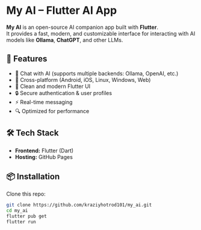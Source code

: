 # My AI – Flutter AI App

**My AI** is an open-source AI companion app built with **Flutter**.  
It provides a fast, modern, and customizable interface for interacting with AI models like **Ollama**, **ChatGPT**, and other LLMs.  

## 🚀 Features
- 🧠 Chat with AI (supports multiple backends: Ollama, OpenAI, etc.)
- 📱 Cross-platform (Android, iOS, Linux, Windows, Web)
- 🎨 Clean and modern Flutter UI
- 🔒 Secure authentication & user profiles
- ⚡ Real-time messaging
- 🔍 Optimized for performance

## 🛠️ Tech Stack
- **Frontend:** Flutter (Dart)
- **Hosting:** GitHub Pages

## 📦 Installation
Clone this repo:
```bash
git clone https://github.com/kraziyhotrod101/my_ai.git
cd my_ai
flutter pub get
flutter run
